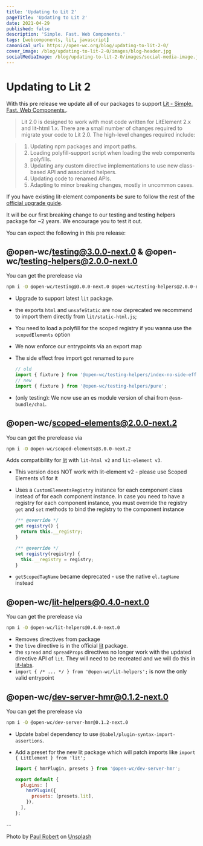 ```yaml
---
title: 'Updating to Lit 2'
pageTitle: 'Updating to Lit 2'
date: 2021-04-29
published: false
description: 'Simple. Fast. Web Components.'
tags: [webcomponents, lit, javascript]
canonical_url: https://open-wc.org/blog/updating-to-lit-2-0/
cover_image: /blog/updating-to-lit-2-0/images/blog-header.jpg
socialMediaImage: /blog/updating-to-lit-2-0/images/social-media-image.jpg
---
```


# Updating to Lit 2

With this pre release we update all of our packages to support [Lit - Simple. Fast. Web Components.](https://lit.dev/).

> Lit 2.0 is designed to work with most code written for LitElement 2.x and lit-html 1.x. There are a small number of changes required to migrate your code to Lit 2.0. The high-level changes required include:

> 1. Updating npm packages and import paths.
> 2. Loading polyfill-support script when loading the web components polyfills.
> 3. Updating any custom directive implementations to use new class-based API and associated helpers.
> 4. Updating code to renamed APIs.
> 5. Adapting to minor breaking changes, mostly in uncommon cases.

If you have existing lit-element components be sure to follow the rest of the [official upgrade guide](https://lit.dev/docs/releases/upgrade/).

It will be our first breaking change to our testing and testing helpers package for ~2 years. We encourage you to test it out.

You can expect the following in this pre release:

## @open-wc/testing@3.0.0-next.0 & @open-wc/testing-helpers@2.0.0-next.0

You can get the prerelease via

```bash
npm i -D @open-wc/testing@3.0.0-next.0 @open-wc/testing-helpers@2.0.0-next.0
```

- Upgrade to support latest `lit` package.
- the exports `html` and `unsafeStatic` are now deprecated we recommend to import them directly from `lit/static-html.js`;
- You need to load a polyfill for the scoped registry if you wanna use the `scopedElements` option
- We now enforce our entrypoints via an export map
- The side effect free import got renamed to `pure`

  ```js
  // old
  import { fixture } from '@open-wc/testing-helpers/index-no-side-effects.js';
  // new
  import { fixture } from '@open-wc/testing-helpers/pure';
  ```

- (only testing): We now use an es module version of chai from `@esm-bundle/chai`.

## @open-wc/scoped-elements@2.0.0-next.2

You can get the prerelease via

```bash
npm i -D @open-wc/scoped-elements@3.0.0-next.2
```

Adds compatibility for [lit](https://lit.dev/) with `lit-html v2` and `lit-element v3`.

- This version does NOT work with lit-element v2 - please use Scoped Elements v1 for it
- Uses a `CustomElementsRegistry` instance for each component class instead of for each component instance. In case you need to have a registry for each component instance, you must override the registry `get` and `set` methods to bind the registry to the component instance

  ```js
  /** @override */
  get registry() {
    return this.__registry;
  }

  /** @override */
  set registry(registry) {
    this.__registry = registry;
  }
  ```

- `getScopedTagName` became deprecated - use the native `el.tagName` instead

## @open-wc/lit-helpers@0.4.0-next.0

You can get the prerelease via

```bash
npm i -D @open-wc/lit-helpers@0.4.0-next.0
```

- Removes directives from package
- the `live` directive is in the official [lit](https://lit.dev/docs/templates/directives/#live) package.
- the `spread` and `spreadProps` directives no longer work with the updated directive API of `lit`. They will need to be recreated and we will do this in [lit-labs](https://github.com/lit/lit/tree/main/packages/labs).
- `import { /* ... */ } from '@open-wc/lit-helpers';` is now the only valid entrypoint

## @open-wc/dev-server-hmr@0.1.2-next.0

You can get the prerelease via

```bash
npm i -D @open-wc/dev-server-hmr@0.1.2-next.0
```

- Update babel dependency to use `@babel/plugin-syntax-import-assertions`.
- Add a preset for the new lit package which will patch imports like `import { LitElement } from 'lit';`

  ```js
  import { hmrPlugin, presets } from '@open-wc/dev-server-hmr';

  export default {
    plugins: [
      hmrPlugin({
        presets: [presets.lit],
      }),
    ],
  };
  ```

--

Photo by <a href="https://unsplash.com/@paulrobert?utm_source=unsplash&utm_medium=referral&utm_content=creditCopyText">Paul Robert</a> on <a href="https://unsplash.com/s/photos/lit?utm_source=unsplash&utm_medium=referral&utm_content=creditCopyText">Unsplash</a>
